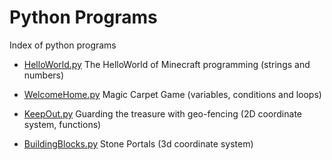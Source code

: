 # Python Programs

Index of python programs

* [HelloWorld.py](./HelloWorld.py) The HelloWorld of Minecraft programming (strings and numbers)

* [WelcomeHome.py](./WelcomeHome.py) Magic Carpet Game (variables, conditions and loops)

* [KeepOut.py](./KeepOut.py) Guarding the treasure with geo-fencing (2D coordinate system, functions)

* [BuildingBlocks.py](./BuildingBlocks.py) Stone Portals (3d coordinate system)
